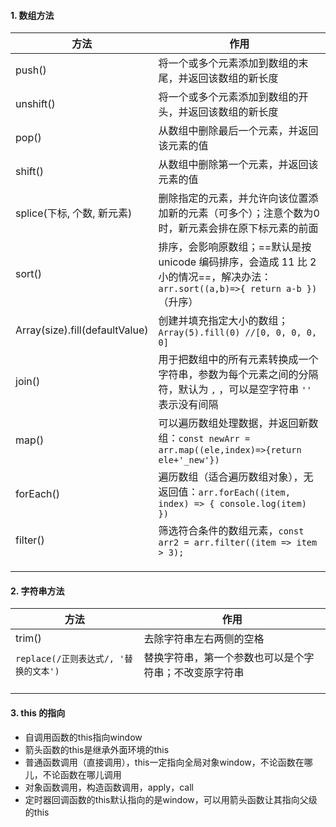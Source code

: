 #### 1. 数组方法

| 方法                           | 作用                                                         |
| ------------------------------ | ------------------------------------------------------------ |
| push()                         | 将一个或多个元素添加到数组的末尾，并返回该数组的新长度       |
| unshift()                      | 将一个或多个元素添加到数组的开头，并返回该数组的新长度       |
| pop()                          | 从数组中删除最后一个元素，并返回该元素的值                   |
| shift()                        | 从数组中删除第一个元素，并返回该元素的值                     |
| splice(下标, 个数, 新元素)     | 删除指定的元素，并允许向该位置添加新的元素（可多个）；注意个数为0时，新元素会排在原下标元素的前面 |
| sort()                         | 排序，会影响原数组；==默认是按 unicode 编码排序，会造成 11 比 2 小的情况==，解决办法：`arr.sort((a,b)=>{ return a-b })` （升序） |
| Array(size).fill(defaultValue) | 创建并填充指定大小的数组；`Array(5).fill(0) //[0, 0, 0, 0, 0]` |
| join()                         | 用于把数组中的所有元素转换成一个字符串，参数为每个元素之间的分隔符，默认为 `,` ，可以是空字符串 `''` 表示没有间隔 |
| map()                          | 可以遍历数组处理数据，并返回新数组：`const newArr = arr.map((ele,index)=>{return ele+'_new'})` |
| forEach()                      | 遍历数组（适合遍历数组对象），无返回值：`arr.forEach((item, index) => { console.log(item) })` |
| filter()                       | 筛选符合条件的数组元素，`const arr2 = arr.filter((item => item > 3);` |
|                                |                                                              |
|                                |                                                              |
|                                |                                                              |



#### 2. 字符串方法

| 方法                                  | 作用                                                   |
| ------------------------------------- | ------------------------------------------------------ |
| trim()                                | 去除字符串左右两侧的空格                               |
| `replace(/正则表达式/, '替换的文本')` | 替换字符串，第一个参数也可以是个字符串；不改变原字符串 |
|                                       |                                                        |
|                                       |                                                        |
|                                       |                                                        |



#### 3.  this 的指向

- 自调用函数的this指向window
- 箭头函数的this是继承外面环境的this
- 普通函数调用（直接调用），this一定指向全局对象window，不论函数在哪儿，不论函数在哪儿调用
- 对象函数调用，构造函数调用，apply，call
- 定时器回调函数的this默认指向的是window，可以用箭头函数让其指向父级的this
